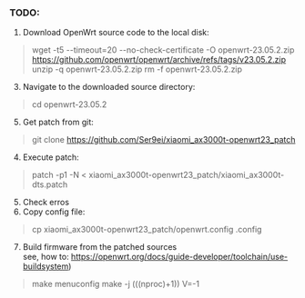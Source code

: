 ### TODO: 
1) Download OpenWrt source code to the local disk:<br>
> wget -t5 --timeout=20 --no-check-certificate -O openwrt-23.05.2.zip https://github.com/openwrt/openwrt/archive/refs/tags/v23.05.2.zip
unzip -q openwrt-23.05.2.zip
> rm -f openwrt-23.05.2.zip
3) Navigate to the downloaded source directory:<br>
> cd openwrt-23.05.2
5) Get patch from git:<br>
> git clone https://github.com/Ser9ei/xiaomi_ax3000t-openwrt23_patch
4) Execute patch:<br>
> patch -p1 -N < xiaomi_ax3000t-openwrt23_patch/xiaomi_ax3000t-dts.patch
5) Check erros
6) Copy config file:<br>
> cp xiaomi_ax3000t-openwrt23_patch/openwrt.config .config
7) Build firmware from the patched sources<br>
see, how to: https://openwrt.org/docs/guide-developer/toolchain/use-buildsystem)
> make menuconfig
> make -j $(($(nproc)+1)) V=-1
